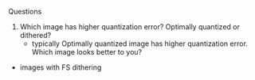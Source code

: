 Questions
1. Which image has higher quantization error? Optimally quantized or dithered?
   - typically Optimally quantized image has higher quantization error.
Which image looks better to you?
- images with FS dithering
